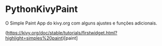 # PythonKivyPaint
O Simple Paint App do kivy.org com alguns ajustes e funções adicionais.

(https://kivy.org/doc/stable/tutorials/firstwidget.html?highlight=simples%20paint)[paint]
